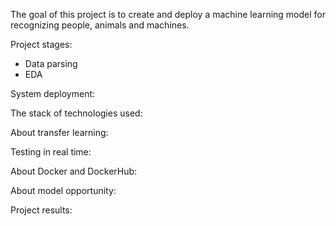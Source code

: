 The goal of this project is to create and deploy a machine learning model for recognizing people, animals and machines.

Project stages: 
- Data parsing
- EDA


System deployment: 

The stack of technologies used:


About transfer learning:

Testing in real time:

About Docker and DockerHub:

About model opportunity:


Project results:
